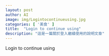 ```yaml
---
layout: post
author: AI
image: img/Logintocontinueusing.jpg
categories: [ '美食' ]
title:  "Login to continue using"
description: "這是一篇關於登入繼續使用的說明文章"
---
```

Login to continue using